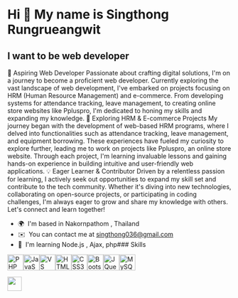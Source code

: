 Hi 👋 My name is Singthong Rungrueangwit
========================================

I want to be web developer
--------------------------

🌱 Aspiring Web Developer Passionate about crafting digital solutions, I'm on a journey to become a proficient web developer. Currently exploring the vast landscape of web development, I've embarked on projects focusing on HRM (Human Resource Management) and e-commerce. From developing systems for attendance tracking, leave management, to creating online store websites like Ppluspro, I'm dedicated to honing my skills and expanding my knowledge. 🚀 Exploring HRM & E-commerce Projects My journey began with the development of web-based HRM programs, where I delved into functionalities such as attendance tracking, leave management, and equipment borrowing. These experiences have fueled my curiosity to explore further, leading me to work on projects like Ppluspro, an online store website. Through each project, I'm learning invaluable lessons and gaining hands-on experience in building intuitive and user-friendly web applications. 💡 Eager Learner & Contributor Driven by a relentless passion for learning, I actively seek out opportunities to expand my skill set and contribute to the tech community. Whether it's diving into new technologies, collaborating on open-source projects, or participating in coding challenges, I'm always eager to grow and share my knowledge with others. Let's connect and learn together!

*   🌍  I'm based in Nakornpathom , Thailand
*   ✉️  You can contact me at [singthong036@gmail.com](mailto:singthong036@gmail.com)
*   🧠  I'm learning Node.js , Ajax, php### Skills 
<p align="left">
<a href="https://www.php.net/" target="_blank" rel="noreferrer"><img src="https://raw.githubusercontent.com/danielcranney/readme-generator/main/public/icons/skills/php-colored.svg" width="36" height="36" alt="PHP" /></a><a href="https://developer.mozilla.org/en-US/docs/Web/JavaScript" target="_blank" rel="noreferrer"><img src="https://raw.githubusercontent.com/danielcranney/readme-generator/main/public/icons/skills/javascript-colored.svg" width="36" height="36" alt="JavaScript" /></a><a href="https://code.visualstudio.com/" target="_blank" rel="noreferrer"><img src="https://raw.githubusercontent.com/danielcranney/readme-generator/main/public/icons/skills/visualstudiocode.svg" width="36" height="36" alt="VS Code" /></a><a href="https://developer.mozilla.org/en-US/docs/Glossary/HTML5" target="_blank" rel="noreferrer"><img src="https://raw.githubusercontent.com/danielcranney/readme-generator/main/public/icons/skills/html5-colored.svg" width="36" height="36" alt="HTML5" /></a><a href="https://www.w3.org/TR/CSS/#css" target="_blank" rel="noreferrer"><img src="https://raw.githubusercontent.com/danielcranney/readme-generator/main/public/icons/skills/css3-colored.svg" width="36" height="36" alt="CSS3" /></a><a href="https://getbootstrap.com/" target="_blank" rel="noreferrer"><img src="https://raw.githubusercontent.com/danielcranney/readme-generator/main/public/icons/skills/bootstrap-colored.svg" width="36" height="36" alt="Bootstrap" /></a><a href="https://jquery.com/" target="_blank" rel="noreferrer"><img src="https://raw.githubusercontent.com/danielcranney/readme-generator/main/public/icons/skills/jquery-colored.svg" width="36" height="36" alt="JQuery" /></a><a href="https://www.mysql.com/" target="_blank" rel="noreferrer"><img src="https://raw.githubusercontent.com/danielcranney/readme-generator/main/public/icons/skills/mysql-colored.svg" width="36" height="36" alt="MySQL" /></a>
                    </p>
<p align="left"> <a href="https://www.github.com/XregenSZ" target="_blank" rel="noreferrer"> <picture> <source media="(prefers-color-scheme: dark)" srcset="https://raw.githubusercontent.com/danielcranney/readme-generator/main/public/icons/socials/github-dark.svg" /> <source media="(prefers-color-scheme: light)" srcset="https://raw.githubusercontent.com/danielcranney/readme-generator/main/public/icons/socials/github.svg" /> <img src="https://raw.githubusercontent.com/danielcranney/readme-generator/main/public/icons/socials/github.svg" width="32" height="32" /> </picture> </a></p>
